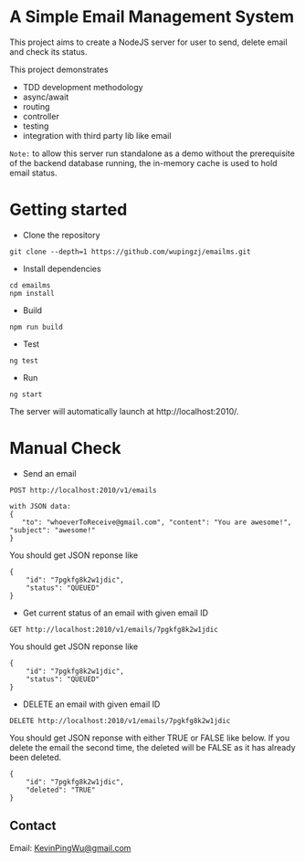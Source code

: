# A Simple Email Management System

This project aims to create a NodeJS server for user to send, delete email and check its status.

This project demonstrates 
- TDD development methodology
- async/await
- routing
- controller
- testing
- integration with third party lib like email

`Note:` to allow this server run standalone as a demo without the prerequisite of the backend database running, the in-memory cache is used to hold email status.

# Getting started

- Clone the repository
```
git clone --depth=1 https://github.com/wupingzj/emailms.git
```
- Install dependencies
```
cd emailms
npm install
```

- Build
```
npm run build
```

- Test

```
ng test

```

- Run

```
ng start
```

The server will automatically launch at http://localhost:2010/.


# Manual Check
- Send an email

```
POST http://localhost:2010/v1/emails

with JSON data:
{
   "to": "whoeverToReceive@gmail.com", "content": "You are awesome!", "subject": "awesome!"
}
```

You should get JSON reponse like
```
{
    "id": "7pgkfg8k2w1jdic",
    "status": "QUEUED"
}
```

- Get current status of an email with given email ID

```
GET http://localhost:2010/v1/emails/7pgkfg8k2w1jdic
```

You should get JSON reponse like
```
{
    "id": "7pgkfg8k2w1jdic",
    "status": "QUEUED"
}
```

- DELETE an email with given email ID

```
DELETE http://localhost:2010/v1/emails/7pgkfg8k2w1jdic
```

You should get JSON reponse with either TRUE or FALSE like below. If you delete the email the second time, the deleted will be FALSE as it has already been deleted.
```
{
    "id": "7pgkfg8k2w1jdic",
    "deleted": "TRUE"
}
```

## Contact
Email: KevinPingWu@gmail.com
